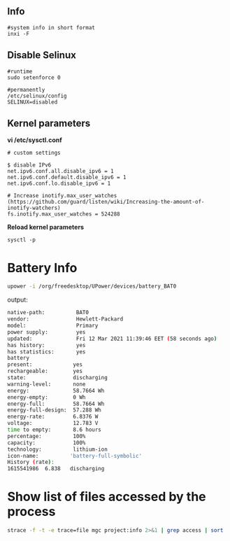 ## Info

    #system info in short format
    inxi -F

## Disable Selinux
    
    #runtime
    sudo setenforce 0
    
    #permanently
    /etc/selinux/config
    SELINUX=disabled

## Kernel parameters

**vi /etc/sysctl.conf**

    # custom settings
    
    $ disable IPv6
    net.ipv6.conf.all.disable_ipv6 = 1
    net.ipv6.conf.default.disable_ipv6 = 1
    net.ipv6.conf.lo.disable_ipv6 = 1
    
    # Increase inotify.max_user_watches (https://github.com/guard/listen/wiki/Increasing-the-amount-of-inotify-watchers)   
    fs.inotify.max_user_watches = 524288

**Reload kernel parameters**

    sysctl -p
# Battery Info

```bash
upower -i /org/freedesktop/UPower/devices/battery_BAT0
```
output:
```bash
native-path:          BAT0
vendor:               Hewlett-Packard
model:                Primary
power supply:         yes
updated:              Fri 12 Mar 2021 11:39:46 EET (58 seconds ago)
has history:          yes
has statistics:       yes
battery
present:             yes
rechargeable:        yes
state:               discharging
warning-level:       none
energy:              58.7664 Wh
energy-empty:        0 Wh
energy-full:         58.7664 Wh
energy-full-design:  57.288 Wh
energy-rate:         6.8376 W
voltage:             12.783 V
time to empty:       8.6 hours
percentage:          100%
capacity:            100%
technology:          lithium-ion
icon-name:          'battery-full-symbolic'
History (rate):
1615541986	6.838	discharging
```

# Show list of files accessed by the process

```bash
strace -f -t -e trace=file mgc project:info 2>&1 | grep access | sort | uniq
```